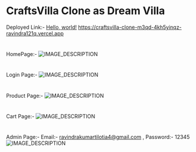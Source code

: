 # CraftsVilla Clone as Dream Villa
Deployed Link:- 
<a href="http://example.com/" target="_blank">Hello, world!</a>
<a href="https://craftsvilla-clone-m3qd-4kh5yinqz-ravindra121q.vercel.app" target="_blank">https://craftsvilla-clone-m3qd-4kh5yinqz-ravindra121q.vercel.app</a>
  

#
HomePage:-
<img src="https://i.ibb.co/s5w5sfR/site.png" alt="IMAGE_DESCRIPTION">
#
#
Login Page:-
<img src="https://i.ibb.co/MRzh6Lw/1.png" alt="IMAGE_DESCRIPTION">
#
#
Product Page:-
<img src="https://i.ibb.co/LtC7NcL/2.png" alt="IMAGE_DESCRIPTION">
#
#
Cart Page:-
<img src="https://i.ibb.co/1L3ypC8/3.png" alt="IMAGE_DESCRIPTION">
#
#
Admin Page:- Email:- ravindrakumartilotia4@gmail.com , Password:- 12345
<img src="https://i.ibb.co/F0MjnHV/4.png" alt="IMAGE_DESCRIPTION">
